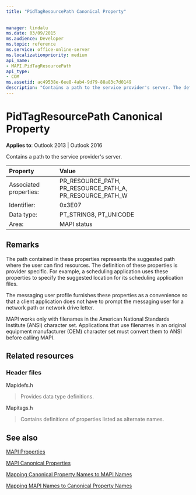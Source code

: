 ```yaml
---
title: "PidTagResourcePath Canonical Property"
 
 
manager: lindalu
ms.date: 03/09/2015
ms.audience: Developer
ms.topic: reference
ms.service: office-online-server
ms.localizationpriority: medium
api_name:
- MAPI.PidTagResourcePath
api_type:
- COM
ms.assetid: ac49538e-6ee8-4ab4-9d79-88a83c7d0149
description: "Contains a path to the service provider's server. The definition of these properties is provider specific."
---
```


# PidTagResourcePath Canonical Property

  
  
**Applies to**: Outlook 2013 | Outlook 2016 
  
Contains a path to the service provider's server.
  
|Property |Value |
|:-----|:-----|
|Associated properties:  <br/> |PR_RESOURCE_PATH, PR_RESOURCE_PATH_A, PR_RESOURCE_PATH_W  <br/> |
|Identifier:  <br/> |0x3E07  <br/> |
|Data type:  <br/> |PT_STRING8, PT_UNICODE  <br/> |
|Area:  <br/> |MAPI status  <br/> |
   
## Remarks

The path contained in these properties represents the suggested path where the user can find resources. The definition of these properties is provider specific. For example, a scheduling application uses these properties to specify the suggested location for its scheduling application files.
  
The messaging user profile furnishes these properties as a convenience so that a client application does not have to prompt the messaging user for a network path or network drive letter.
  
MAPI works only with filenames in the American National Standards Institute (ANSI) character set. Applications that use filenames in an original equipment manufacturer (OEM) character set must convert them to ANSI before calling MAPI.
  
## Related resources

### Header files

Mapidefs.h
  
> Provides data type definitions.
    
Mapitags.h
  
> Contains definitions of properties listed as alternate names.
    
## See also



[MAPI Properties](mapi-properties.md)
  
[MAPI Canonical Properties](mapi-canonical-properties.md)
  
[Mapping Canonical Property Names to MAPI Names](mapping-canonical-property-names-to-mapi-names.md)
  
[Mapping MAPI Names to Canonical Property Names](mapping-mapi-names-to-canonical-property-names.md)

